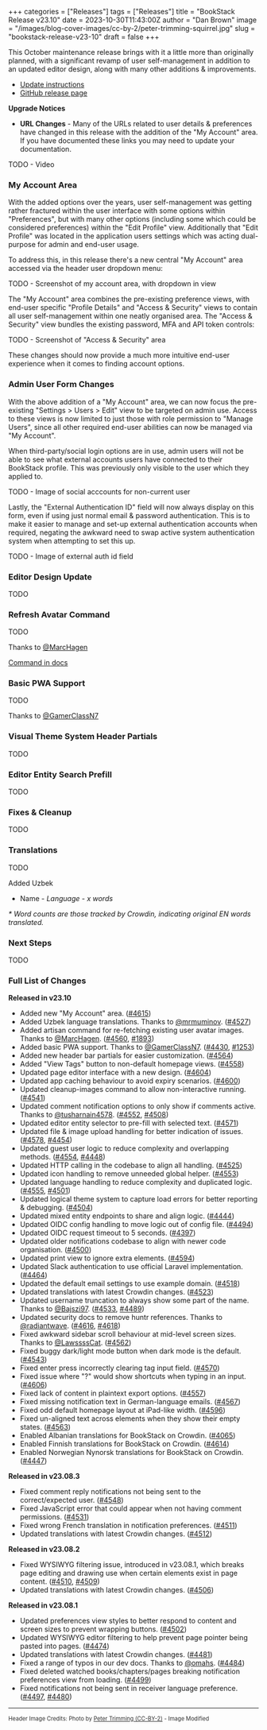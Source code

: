 +++
categories = ["Releases"]
tags = ["Releases"]
title = "BookStack Release v23.10"
date = 2023-10-30T11:43:00Z
author = "Dan Brown"
image = "/images/blog-cover-images/cc-by-2/peter-trimming-squirrel.jpg"
slug = "bookstack-release-v23-10"
draft = false
+++

This October maintenance release brings with it a little more than originally planned, 
with a significant revamp of user self-management in addition to an updated editor design,
along with many other additions & improvements.

* [Update instructions](/docs/admin/updates)
* [GitHub release page](https://github.com/BookStackApp/BookStack/releases/tag/v23.10)


**Upgrade Notices**

- **URL Changes** - Many of the URLs related to user details & preferences have changed in this release with the addition of the "My Account" area. If you have documented these links you may need to update your documentation.

TODO - Video
<!-- {{<pt oMVSWxsayhfL7rjtzJLqNF>}} -->

### My Account Area

With the added options over the years, user self-management was getting rather fractured within the 
user interface with some options within "Preferences", but with many other options (including some which could be considered preferences)
within the "Edit Profile" view. 
Additionally that "Edit Profile" was located in the application users settings which was acting dual-purpose for admin and end-user usage.

To address this, in this release there's a new central "My Account" area accessed via the header user dropdown menu:

TODO - Screenshot of my account area, with dropdown in view

The "My Account" area combines the pre-existing preference views, with end-user specific "Profile Details" and "Access & Security" views
to contain all user self-management within one neatly organised area.
The "Access & Security" view bundles the existing password, MFA and API token controls:

TODO - Screenshot of "Access & Security" area

These changes should now provide a much more intuitive end-user experience when it comes to finding account options.

### Admin User Form Changes

With the above addition of a "My Account" area, we can now focus the pre-existing "Settings > Users > Edit" view 
to be targeted on admin use. 
Access to these views is now limited to just those with role permission to "Manage Users", since all other required end-user
abilities can now be managed via "My Account".

When third-party/social login options are in use, admin users will not be able to see what external
accounts users have connected to their BookStack profile. This was previously only visible to the user which they applied to.

TODO - Image of social acccounts for non-current user

Lastly, the "External Authentication ID" field will now always display on this form, even if using just normal email & password authentication.
This is to make it easier to manage and set-up external authentication accounts when required, negating the awkward need to swap
active system authentication system  when attempting to set this up.

TODO - Image of external auth id field

### Editor Design Update

TODO

### Refresh Avatar Command

TODO

Thanks to [@MarcHagen](https://github.com/BookStackApp/BookStack/pull/4560)

[Command in docs](/docs/admin/commands/#refresh-user-avatars)


### Basic PWA Support

TODO

Thanks to [@GamerClassN7](https://github.com/BookStackApp/BookStack/pull/4430)

### Visual Theme System Header Partials

TODO

### Editor Entity Search Prefill

TODO

### Fixes & Cleanup

TODO

### Translations

TODO

Added Uzbek

- Name - *Language - x words*


*\* Word counts are those tracked by Crowdin, indicating original EN words translated.*

### Next Steps

TODO

### Full List of Changes

**Released in v23.10**

* Added new "My Account" area. ([#4615](https://github.com/BookStackApp/BookStack/pull/4615))
* Added Uzbek language translations. Thanks to [@mrmuminov](https://github.com/BookStackApp/BookStack/pull/4527). ([#4527](https://github.com/BookStackApp/BookStack/pull/4527))
* Added artisan command for re-fetching existing user avatar images. Thanks to [@MarcHagen](https://github.com/BookStackApp/BookStack/pull/4560). ([#4560](https://github.com/BookStackApp/BookStack/pull/4560), [#1893](https://github.com/BookStackApp/BookStack/issues/1893))
* Added basic PWA support. Thanks to [@GamerClassN7](https://github.com/BookStackApp/BookStack/pull/4430). ([#4430](https://github.com/BookStackApp/BookStack/pull/4430), [#1253](https://github.com/BookStackApp/BookStack/issues/1253))
* Added new header bar partials for easier customization. ([#4564](https://github.com/BookStackApp/BookStack/issues/4564))
* Added "View Tags" button to non-default homepage views. ([#4558](https://github.com/BookStackApp/BookStack/issues/4558))
* Updated page editor interface with a new design. ([#4604](https://github.com/BookStackApp/BookStack/pull/4604))
* Updated app caching behaviour to avoid expiry scenarios. ([#4600](https://github.com/BookStackApp/BookStack/issues/4600))
* Updated cleanup-images command to allow non-interactive running. ([#4541](https://github.com/BookStackApp/BookStack/issues/4541))
* Updated comment notification options to only show if comments active. Thanks to [@tusharnain4578](https://github.com/BookStackApp/BookStack/pull/4552). ([#4552](https://github.com/BookStackApp/BookStack/pull/4552), [#4508](https://github.com/BookStackApp/BookStack/issues/4508))
* Updated editor entity selector to pre-fill with selected text. ([#4571](https://github.com/BookStackApp/BookStack/issues/4571))
* Updated file & image upload handling for better indication of issues. ([#4578](https://github.com/BookStackApp/BookStack/pull/4578), [#4454](https://github.com/BookStackApp/BookStack/issues/4454))
* Updated guest user logic to reduce complexity and overlapping methods. ([#4554](https://github.com/BookStackApp/BookStack/pull/4554), [#4448](https://github.com/BookStackApp/BookStack/issues/4448))
* Updated HTTP calling in the codebase to align all handling. ([#4525](https://github.com/BookStackApp/BookStack/pull/4525))
* Updated icon handling to remove unneeded global helper. ([#4553](https://github.com/BookStackApp/BookStack/issues/4553))
* Updated language handling to reduce complexity and duplicated logic. ([#4555](https://github.com/BookStackApp/BookStack/pull/4555), [#4501](https://github.com/BookStackApp/BookStack/issues/4501))
* Updated logical theme system to capture load errors for better reporting & debugging. ([#4504](https://github.com/BookStackApp/BookStack/issues/4504))
* Updated mixed entity endpoints to share and align logic. ([#4444](https://github.com/BookStackApp/BookStack/issues/4444))
* Updated OIDC config handling to move logic out of config file. ([#4494](https://github.com/BookStackApp/BookStack/issues/4494))
* Updated OIDC request timeout to 5 seconds. ([#4397](https://github.com/BookStackApp/BookStack/issues/4397))
* Updated older notifications codebase to align with newer code organisation. ([#4500](https://github.com/BookStackApp/BookStack/issues/4500))
* Updated print view to ignore extra elements. ([#4594](https://github.com/BookStackApp/BookStack/issues/4594))
* Updated Slack authentication to use official Laravel implementation. ([#4464](https://github.com/BookStackApp/BookStack/issues/4464))
* Updated the default email settings to use example domain. ([#4518](https://github.com/BookStackApp/BookStack/issues/4518))
* Updated translations with latest Crowdin changes. ([#4523](https://github.com/BookStackApp/BookStack/pull/4523))
* Updated username truncation to always show some part of the name. Thanks to [@Bajszi97](https://github.com/BookStackApp/BookStack/pull/4533). ([#4533](https://github.com/BookStackApp/BookStack/pull/4533), [#4489](https://github.com/BookStackApp/BookStack/issues/4489))
* Updated security docs to remove huntr references. Thanks to [@radiantwave](https://github.com/BookStackApp/BookStack/pull/4618). ([#4616](https://github.com/BookStackApp/BookStack/issues/4616), [#4618](https://github.com/BookStackApp/BookStack/pull/4618))
* Fixed awkward sidebar scroll behaviour at mid-level screen sizes. Thanks to [@LawssssCat](https://github.com/BookStackApp/BookStack/pull/4562). ([#4562](https://github.com/BookStackApp/BookStack/pull/4562))
* Fixed buggy dark/light mode button when dark mode is the default. ([#4543](https://github.com/BookStackApp/BookStack/issues/4543))
* Fixed enter press incorrectly clearing tag input field. ([#4570](https://github.com/BookStackApp/BookStack/issues/4570))
* Fixed issue where "?" would show shortcuts when typing in an input. ([#4606](https://github.com/BookStackApp/BookStack/issues/4606))
* Fixed lack of content in plaintext export options. ([#4557](https://github.com/BookStackApp/BookStack/issues/4557))
* Fixed missing notification text in German-language emails. ([#4567](https://github.com/BookStackApp/BookStack/issues/4567))
* Fixed odd default homepage layout at iPad-like width. ([#4596](https://github.com/BookStackApp/BookStack/issues/4596))
* Fixed un-aligned text across elements when they show their empty states. ([#4563](https://github.com/BookStackApp/BookStack/issues/4563))
* Enabled Albanian translations for BookStack on Crowdin. ([#4065](https://github.com/BookStackApp/BookStack/issues/4065))
* Enabled Finnish translations for BookStack on Crowdin. ([#4614](https://github.com/BookStackApp/BookStack/issues/4614))
* Enabled Norwegian Nynorsk translations for BookStack on Crowdin. ([#4447](https://github.com/BookStackApp/BookStack/issues/4447))

**Released in v23.08.3**

* Fixed comment reply notifications not being sent to the correct/expected user. ([#4548](https://github.com/BookStackApp/BookStack/issues/4548))
* Fixed JavaScript error that could appear when not having comment permissions. ([#4531](https://github.com/BookStackApp/BookStack/issues/4531))
* Fixed wrong French translation in notification preferences. ([#4511](https://github.com/BookStackApp/BookStack/issues/4511))
* Updated translations with latest Crowdin changes. ([#4512](https://github.com/BookStackApp/BookStack/pull/4512))

**Released in v23.08.2**

* Fixed WYSIWYG filtering issue, introduced in v23.08.1, which breaks page editing and drawing use when certain elements exist in page content. ([#4510](https://github.com/BookStackApp/BookStack/issues/4510), [#4509](https://github.com/BookStackApp/BookStack/issues/4509))
* Updated translations with latest Crowdin changes. ([#4506](https://github.com/BookStackApp/BookStack/pull/4506))

**Released in v23.08.1**

* Updated preferences view styles to better respond to content and screen sizes to prevent wrapping buttons. ([#4502](https://github.com/BookStackApp/BookStack/issues/4502))
* Updated WYSIWYG editor filtering to help prevent page pointer being pasted into pages. ([#4474](https://github.com/BookStackApp/BookStack/issues/4474))
* Updated translations with latest Crowdin changes. ([#4481](https://github.com/BookStackApp/BookStack/pull/4481))
* Fixed a range of typos in our dev docs. Thanks to [@omahs](https://github.com/BookStackApp/BookStack/pull/4484). ([#4484](https://github.com/BookStackApp/BookStack/pull/4484))
* Fixed deleted watched books/chapters/pages breaking notification preferences view from loading. ([#4499](https://github.com/BookStackApp/BookStack/issues/4499))
* Fixed notifications not being sent in receiver language preference. ([#4497](https://github.com/BookStackApp/BookStack/pull/4497), [#4480](https://github.com/BookStackApp/BookStack/issues/4480))

----

<span style="font-size: 0.8em;opacity:0.9;">Header Image Credits: <span>Photo by <a href="https://www.flickr.com/photos/peter-trimming/31839968058/">Peter Trimming (CC-BY-2)</a> - Image Modified</span></span>